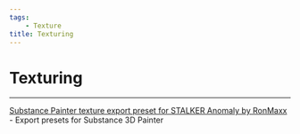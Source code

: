 ```yaml
---
tags:
    - Texture
title: Texturing
---
```


# Texturing

___

[Substance Painter texture export preset for STALKER Anomaly by RonMaxx](https://github.com/RonMaxx/subpaintanomaly-export-presets) - Export presets for Substance 3D Painter
